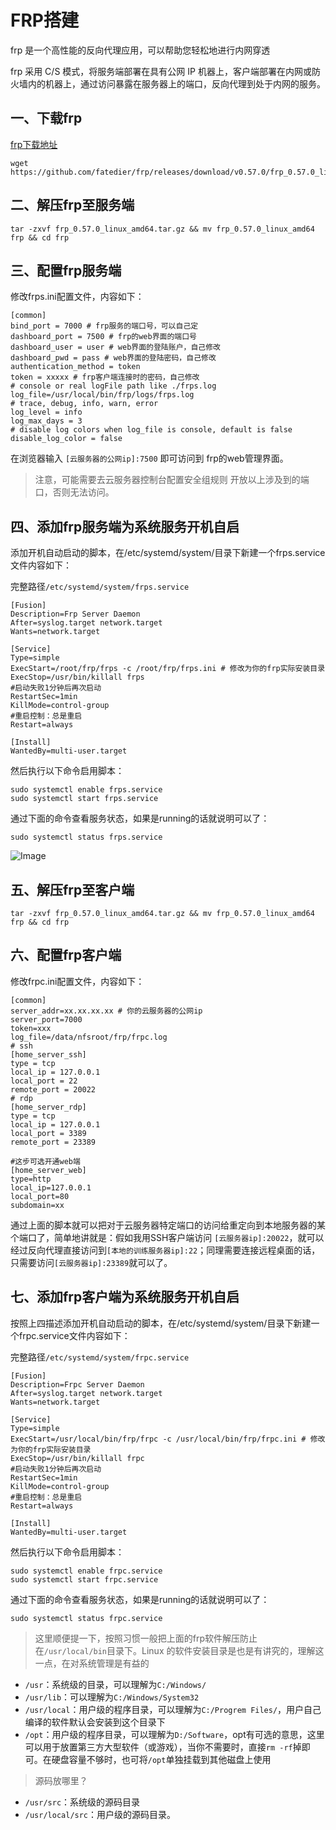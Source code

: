 # FRP搭建

frp 是一个高性能的反向代理应用，可以帮助您轻松地进行内网穿透

frp 采用 C/S 模式，将服务端部署在具有公网 IP 机器上，客户端部署在内网或防火墙内的机器上，通过访问暴露在服务器上的端口，反向代理到处于内网的服务。 

## 一、下载frp

[frp下载地址](https://github.com/fatedier/frp/releases)

```shell
wget https://github.com/fatedier/frp/releases/download/v0.57.0/frp_0.57.0_linux_amd64.tar.gz
```

## 二、解压frp至服务端

```shell
tar -zxvf frp_0.57.0_linux_amd64.tar.gz && mv frp_0.57.0_linux_amd64 frp && cd frp
```

## 三、配置frp服务端

修改frps.ini配置文件，内容如下：

```shell
[common]
bind_port = 7000 # frp服务的端口号，可以自己定
dashboard_port = 7500 # frp的web界面的端口号
dashboard_user = user # web界面的登陆账户，自己修改
dashboard_pwd = pass # web界面的登陆密码，自己修改
authentication_method = token
token = xxxxx # frp客户端连接时的密码，自己修改
# console or real logFile path like ./frps.log
log_file=/usr/local/bin/frp/logs/frps.log
# trace, debug, info, warn, error
log_level = info
log_max_days = 3
# disable log colors when log_file is console, default is false
disable_log_color = false
```

在浏览器输入 `[云服务器的公网ip]:7500` 即可访问到 frp的web管理界面。

> 注意，可能需要去云服务器控制台配置安全组规则 开放以上涉及到的端口，否则无法访问。

## 四、添加frp服务端为系统服务开机自启

添加开机自动启动的脚本，在/etc/systemd/system/目录下新建一个frps.service文件内容如下：

完整路径`/etc/systemd/system/frps.service`

```shell
[Fusion]
Description=Frp Server Daemon
After=syslog.target network.target
Wants=network.target

[Service]
Type=simple
ExecStart=/root/frp/frps -c /root/frp/frps.ini # 修改为你的frp实际安装目录
ExecStop=/usr/bin/killall frps
#启动失败1分钟后再次启动
RestartSec=1min
KillMode=control-group
#重启控制：总是重启
Restart=always

[Install]
WantedBy=multi-user.target
```

然后执行以下命令启用脚本：

```shell
sudo systemctl enable frps.service
sudo systemctl start frps.service
```

通过下面的命令查看服务状态，如果是running的话就说明可以了：

```shell
sudo systemctl status frps.service
```

<style>
.clear {
    clear: both;
}
</style>
<img src="https://image.iokko.cn/file/6045d514d8b8598b15ca1.png" alt="Image" style="float: left;">
<div class="clear"></div>


## 五、解压frp至客户端

```shell
tar -zxvf frp_0.57.0_linux_amd64.tar.gz && mv frp_0.57.0_linux_amd64 frp && cd frp
```

## 六、配置frp客户端

修改frpc.ini配置文件，内容如下：

```shell
[common]
server_addr=xx.xx.xx.xx # 你的云服务器的公网ip
server_port=7000
token=xxx
log_file=/data/nfsroot/frp/frpc.log
# ssh
[home_server_ssh]
type = tcp
local_ip = 127.0.0.1
local_port = 22
remote_port = 20022
# rdp
[home_server_rdp]
type = tcp
local_ip = 127.0.0.1
local_port = 3389
remote_port = 23389

#这步可选开通web端
[home_server_web]
type=http
local_ip=127.0.0.1
local_port=80
subdomain=xx
```

通过上面的脚本就可以把对于云服务器特定端口的访问给重定向到本地服务器的某个端口了，简单地讲就是：假如我用SSH客户端访问 `[云服务器ip]:20022`，就可以经过反向代理直接访问到`[本地的训练服务器ip]:22`；同理需要连接远程桌面的话，只需要访问`[云服务器ip]:23389`就可以了。

## 七、添加frp客户端为系统服务开机自启

按照上四描述添加开机自动启动的脚本，在/etc/systemd/system/目录下新建一个frpc.service文件内容如下：

完整路径`/etc/systemd/system/frpc.service`

```shell
[Fusion]
Description=Frpc Server Daemon
After=syslog.target network.target
Wants=network.target
 
[Service]
Type=simple
ExecStart=/usr/local/bin/frp/frpc -c /usr/local/bin/frp/frpc.ini # 修改为你的frp实际安装目录
ExecStop=/usr/bin/killall frpc
#启动失败1分钟后再次启动
RestartSec=1min
KillMode=control-group
#重启控制：总是重启
Restart=always
 
[Install]
WantedBy=multi-user.target
```

然后执行以下命令启用脚本：

```shell
sudo systemctl enable frpc.service
sudo systemctl start frpc.service
```

通过下面的命令查看服务状态，如果是running的话就说明可以了：

```shell
sudo systemctl status frpc.service
```

> 这里顺便提一下，按照习惯一般把上面的frp软件解压防止在`/usr/local/bin`目录下。Linux 的软件安装目录是也是有讲究的，理解这一点，在对系统管理是有益的

- `/usr`：系统级的目录，可以理解为`C:/Windows/`
- `/usr/lib`：可以理解为`C:/Windows/System32`
- `/usr/local`：用户级的程序目录，可以理解为`C:/Progrem Files/`，用户自己编译的软件默认会安装到这个目录下
- `/opt`：用户级的程序目录，可以理解为`D:/Software`，opt有可选的意思，这里可以用于放置第三方大型软件（或游戏），当你不需要时，直接`rm -rf`掉即可。在硬盘容量不够时，也可将`/opt`单独挂载到其他磁盘上使用

> 源码放哪里？

- `/usr/src`：系统级的源码目录
- `/usr/local/src`：用户级的源码目录。